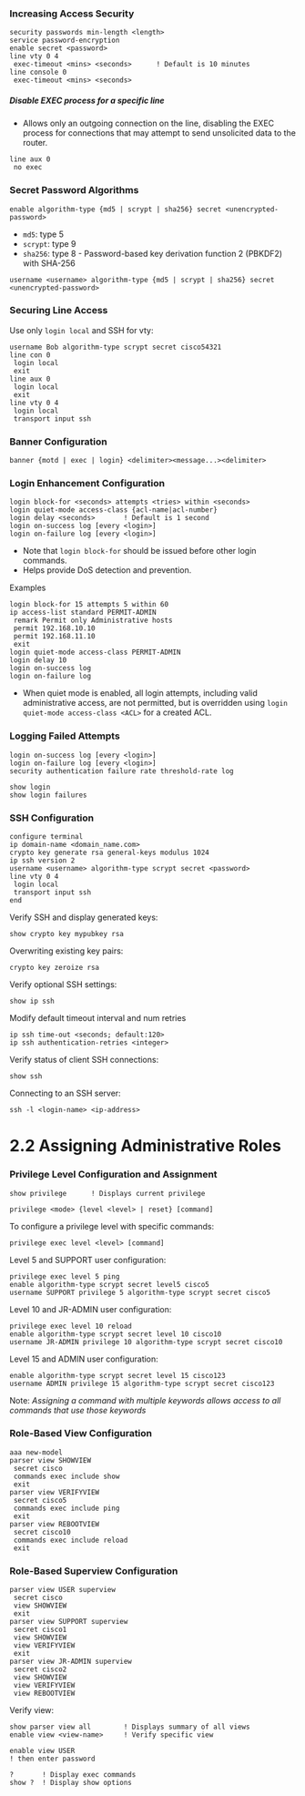 ### Increasing Access Security

```
security passwords min-length <length>
service password-encryption
enable secret <password>
line vty 0 4
 exec-timeout <mins> <seconds>      ! Default is 10 minutes
line console 0
 exec-timeout <mins> <seconds>
```

##### Disable EXEC process for a specific line

- Allows only an outgoing connection on the line, disabling the EXEC process for connections that may attempt to send unsolicited data to the router.

```
line aux 0
 no exec
```

### Secret Password Algorithms

```
enable algorithm-type {md5 | scrypt | sha256} secret <unencrypted-password>
```

- `md5`: type 5
- `scrypt`: type 9
- `sha256`: type 8 - Password-based key derivation function 2 (PBKDF2) with SHA-256

```
username <username> algorithm-type {md5 | scrypt | sha256} secret <unencrypted-password>
```

### Securing Line Access

Use only `login local` and SSH for vty:

```
username Bob algorithm-type scrypt secret cisco54321
line con 0
 login local
 exit
line aux 0
 login local
 exit
line vty 0 4
 login local
 transport input ssh
```

### Banner Configuration

```
banner {motd | exec | login} <delimiter><message...><delimiter>
```

### Login Enhancement Configuration

```
login block-for <seconds> attempts <tries> within <seconds>
login quiet-mode access-class {acl-name|acl-number}
login delay <seconds>       ! Default is 1 second
login on-success log [every <login>]
login on-failure log [every <login>]
```

- Note that `login block-for` should be issued before other login commands.
- Helps provide DoS detection and prevention.

Examples

```
login block-for 15 attempts 5 within 60
ip access-list standard PERMIT-ADMIN
 remark Permit only Administrative hosts
 permit 192.168.10.10
 permit 192.168.11.10
 exit
login quiet-mode access-class PERMIT-ADMIN
login delay 10
login on-success log
login on-failure log
```

- When quiet mode is enabled, all login attempts, including valid administrative access, are not permitted, but is overridden using `login quiet-mode access-class <ACL>` for a created ACL.

### Logging Failed Attempts

```
login on-success log [every <login>]
login on-failure log [every <login>]
security authentication failure rate threshold-rate log

show login
show login failures
```

### SSH Configuration

```
configure terminal
ip domain-name <domain_name.com>
crypto key generate rsa general-keys modulus 1024
ip ssh version 2
username <username> algorithm-type scrypt secret <password>
line vty 0 4
 login local
 transport input ssh
end
```

Verify SSH and display generated keys:

```
show crypto key mypubkey rsa
```

Overwriting existing key pairs:

```
crypto key zeroize rsa
```

Verify optional SSH settings:

```
show ip ssh
```

Modify default timeout interval and num retries

```
ip ssh time-out <seconds; default:120>
ip ssh authentication-retries <integer>
```

Verify status of client SSH connections:

```
show ssh
```

Connecting to an SSH server:

```
ssh -l <login-name> <ip-address>
```

# 2.2 Assigning Administrative Roles

### Privilege Level Configuration and Assignment

```
show privilege      ! Displays current privilege

privilege <mode> {level <level> | reset} [command]
```

To configure a privilege level with specific commands:

```
privilege exec level <level> [command]
```

Level 5 and SUPPORT user configuration:

```
privilege exec level 5 ping
enable algorithm-type scrypt secret level5 cisco5
username SUPPORT privilege 5 algorithm-type scrypt secret cisco5
```

Level 10 and JR-ADMIN user configuration:

```
privilege exec level 10 reload
enable algorithm-type scrypt secret level 10 cisco10
username JR-ADMIN privilege 10 algorithm-type scrypt secret cisco10
```

Level 15 and ADMIN user configuration:

```
enable algorithm-type scrypt secret level 15 cisco123
username ADMIN privilege 15 algorithm-type scrypt secret cisco123
```

Note: *Assigning a command with multiple keywords allows access to all commands that use those keywords*

### Role-Based View Configuration

```
aaa new-model
parser view SHOWVIEW
 secret cisco
 commands exec include show
 exit
parser view VERIFYVIEW
 secret cisco5
 commands exec include ping
 exit
parser view REBOOTVIEW
 secret cisco10
 commands exec include reload
 exit
```

### Role-Based Superview Configuration

```
parser view USER superview
 secret cisco
 view SHOWVIEW
 exit
parser view SUPPORT superview
 secret cisco1
 view SHOWVIEW
 view VERIFYVIEW
 exit
parser view JR-ADMIN superview
 secret cisco2
 view SHOWVIEW
 view VERIFYVIEW
 view REBOOTVIEW
```

Verify view:

```
show parser view all        ! Displays summary of all views
enable view <view-name>     ! Verify specific view

enable view USER
! then enter password

?       ! Display exec commands
show ?  ! Display show options
```

